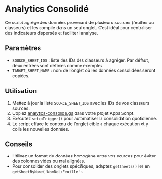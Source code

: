 # Analytics Consolidé

Ce script agrège des données provenant de plusieurs sources (feuilles ou classeurs) et les compile dans un seul onglet. C’est idéal pour centraliser des indicateurs dispersés et faciliter l’analyse.

## Paramètres

- `SOURCE_SHEET_IDS` : liste des IDs des classeurs à agréger. Par défaut, deux entrées sont définies comme exemples.
- `TARGET_SHEET_NAME` : nom de l’onglet où les données consolidées seront copiées.

## Utilisation

1. Mettez à jour la liste `SOURCE_SHEET_IDS` avec les IDs de vos classeurs sources.
2. Copiez [analytics-consolide.gs](../scripts/analytics-consolide.gs) dans votre projet Apps Script.
3. Exécutez `setupTrigger()` pour automatiser la consolidation quotidienne.
4. Le script efface le contenu de l’onglet cible à chaque exécution et y colle les nouvelles données.

## Conseils

- Utilisez un format de données homogène entre vos sources pour éviter des colonnes vides ou mal alignées.
- Pour consolider des onglets spécifiques, adaptez `getSheets()[0]` en `getSheetByName('NomDeLaFeuille')`.